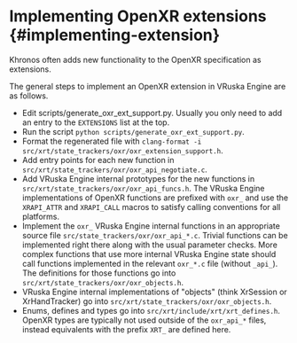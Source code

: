 # Implementing OpenXR extensions {#implementing-extension}

<!--
Copyright 2021, Collabora, Ltd. and the VRuska Engine contributors
SPDX-License-Identifier: BSL-1.0
-->

Khronos often adds new functionality to the OpenXR specification as extensions.

The general steps to implement an OpenXR extension in VRuska Engine are as follows.

* Edit scripts/generate_oxr_ext_support.py. Usually you only need to add an
  entry to the `EXTENSIONS` list at the top.
* Run the script `python scripts/generate_oxr_ext_support.py`.
* Format the regenerated file with
  `clang-format -i src/xrt/state_trackers/oxr/oxr_extension_support.h`.
* Add entry points for each new function in
  `src/xrt/state_trackers/oxr/oxr_api_negotiate.c`.
* Add VRuska Engine internal prototypes for the new functions in
  `src/xrt/state_trackers/oxr/oxr_api_funcs.h`. The VRuska Engine implementations of
  OpenXR functions are prefixed with `oxr_` and use the `XRAPI_ATTR` and
  `XRAPI_CALL` macros to satisfy calling conventions for all platforms.
* Implement the `oxr_` VRuska Engine internal functions in an appropriate source file
  `src/state_trackers/oxr/oxr_api_*.c`. Trivial functions can be implemented
  right there along with the usual parameter checks. More complex functions that
  use more internal VRuska Engine state should call functions implemented in the
  relevant `oxr_*.c` file (without `_api_`). The definitions for those functions
  go into `src/xrt/state_trackers/oxr/oxr_objects.h`.
* VRuska Engine internal implementations of "objects" (think XrSession or
  XrHandTracker) go into `src/xrt/state_trackers/oxr/oxr_objects.h`.
* Enums, defines and types go into `src/xrt/include/xrt/xrt_defines.h`. OpenXR
  types are typically not used outside of the `oxr_api_*` files, instead
  equivalents with the prefix `XRT_` are defined here.
